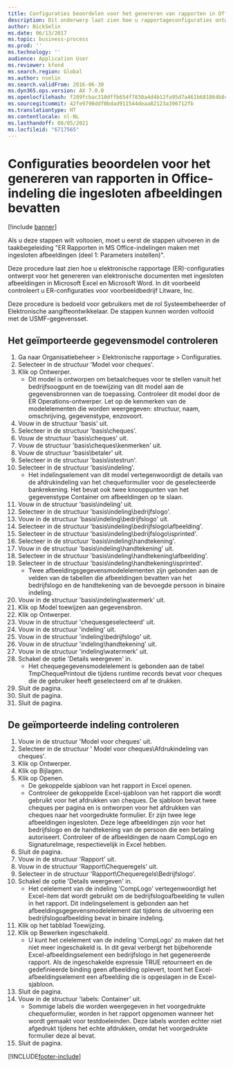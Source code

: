 ```yaml
---
title: Configuraties beoordelen voor het genereren van rapporten in Office-indeling die ingesloten afbeeldingen bevatten
description: Dit onderwerp laat zien hoe u rapportageconfiguraties ontwerpt voor het genereren van elektronische documenten met ingesloten afbeeldingen. (Deel 1 - Parameters instellen).
author: NickSelin
ms.date: 06/13/2017
ms.topic: business-process
ms.prod: ''
ms.technology: ''
audience: Application User
ms.reviewer: kfend
ms.search.region: Global
ms.author: nselin
ms.search.validFrom: 2016-06-30
ms.dyn365.ops.version: AX 7.0.0
ms.openlocfilehash: f209fcbac310dffb654f7830a4d4b12fa95d7a461b681864b8c9b547f4a4986c
ms.sourcegitcommit: 42fe9790ddf0bdad911544deaa82123a396712fb
ms.translationtype: HT
ms.contentlocale: nl-NL
ms.lasthandoff: 08/05/2021
ms.locfileid: "6717565"
---
```

# <a name="review-configurations-to-generate-reports-in-office-format-that-have-embedded-images"></a>Configuraties beoordelen voor het genereren van rapporten in Office-indeling die ingesloten afbeeldingen bevatten

[!include [banner](../../includes/banner.md)]

Als u deze stappen wilt voltooien, moet u eerst de stappen uitvoeren in de taakbegeleiding "ER Rapporten in MS Office-indelingen maken met ingesloten afbeeldingen (deel 1: Parameters instellen)".

Deze procedure laat zien hoe u elektronische rapportage (ER)-configuraties ontwerpt voor het genereren van elektronische documenten met ingesloten afbeeldingen in Microsoft Excel en Microsoft Word. In dit voorbeeld controleert u ER-configuraties voor voorbeeldbedrijf Litware, Inc. 

Deze procedure is bedoeld voor gebruikers met de rol Systeembeheerder of Elektronische aangifteontwikkelaar. De stappen kunnen worden voltooid met de USMF-gegevensset.


## <a name="review-the-imported-data-model"></a>Het geïmporteerde gegevensmodel controleren
1. Ga naar Organisatiebeheer > Elektronische rapportage > Configuraties.
2. Selecteer in de structuur 'Model voor cheques'.
3. Klik op Ontwerper.
    * Dit model is ontworpen om betaalcheques voor te stellen vanuit het bedrijfsoogpunt en de toewijzing van dit model aan de gegevensbronnen van de toepassing. Controleer dit model door de ER Operations-ontwerper. Let op de kenmerken van de modelelementen die worden weergegeven: structuur, naam, omschrijving, gegevenstype, enzovoort.   
4. Vouw in de structuur 'basis' uit.
5. Selecteer in de structuur 'basis\cheques'.
6. Vouw de structuur 'basis\cheques' uit.
7. Vouw de structuur 'basis\cheques\kenmerken' uit.
8. Vouw de structuur 'basis\betaler' uit.
9. Selecteer in de structuur 'basis\istestrun'.
10. Selecteer in de structuur 'basis\indeling'.
    * Het indelingselement van dit model vertegenwoordigt de details van de afdrukindeling van het chequeformulier voor de geselecteerde bankrekening. Het bevat ook twee knooppunten van het gegevenstype Container om afbeeldingen op te slaan.   
11. Vouw in de structuur 'basis\indeling' uit.
12. Selecteer in de structuur 'basis\indeling\bedrijfslogo'.
13. Vouw in de structuur 'basis\indeling\bedrijfslogo' uit.
14. Selecteer in de structuur 'basis\indeling\bedrijfslogo\afbeelding'.
15. Selecteer in de structuur 'basis\indeling\bedrijfslogo\isprinted'.
16. Selecteer in de structuur 'basis\indeling\handtekening'.
17. Vouw in de structuur 'basis\indeling\handtekening' uit.
18. Selecteer in de structuur 'basis\indeling\handtekening\afbeelding'.
19. Selecteer in de structuur 'basis\indeling\handtekening\isprinted'.
    * Twee afbeeldingsgegevensmodelelementen zijn gebonden aan de velden van de tabellen die afbeeldingen bevatten van het bedrijfslogo en de handtekening van de bevoegde persoon in binaire indeling.  
20. Vouw in de structuur 'basis\indeling\watermerk' uit.
21. Klik op Model toewijzen aan gegevensbron.
22. Klik op Ontwerper.
23. Vouw in de structuur 'chequesgeselecteerd' uit.
24. Vouw in de structuur 'indeling' uit.
25. Vouw in de structuur 'indeling\bedrijfslogo' uit.
26. Vouw in de structuur 'indeling\handtekening' uit.
27. Vouw in de structuur 'indeling\watermerk' uit.
28. Schakel de optie 'Details weergeven' in.
    * Het chequegegevensmodelelement is gebonden aan de tabel TmpChequePrintout die tijdens runtime records bevat voor cheques die de gebruiker heeft geselecteerd om af te drukken.   
29. Sluit de pagina.
30. Sluit de pagina.
31. Sluit de pagina.

## <a name="review-the-imported-format"></a>De geïmporteerde indeling controleren
1. Vouw in de structuur 'Model voor cheques' uit.
2. Selecteer in de structuur ' Model voor cheques\Afdrukindeling van cheques'.
3. Klik op Ontwerper.
4. Klik op Bijlagen.
5. Klik op Openen.
    * De gekoppelde sjabloon van het rapport in Excel openen.  
    * Controleer de gekoppelde Excel-sjabloon van het rapport die wordt gebruikt voor het afdrukken van cheques. De sjabloon bevat twee cheques per pagina en is ontworpen voor het afdrukken van cheques naar het voorgedrukte formulier. Er zijn twee lege afbeeldingen ingesloten. Deze lege afbeeldingen zijn voor het bedrijfslogo en de handtekening van de persoon die een betaling autoriseert. Controleer of de afbeeldingen de naam CompLogo en SignatureImage, respectievelijk in Excel hebben.   
6. Sluit de pagina.
7. Vouw in de structuur 'Rapport' uit.
8. Vouw in de structuur 'Rapport\Chequeregels' uit.
9. Selecteer in de structuur 'Rapport\Chequeregels\Bedrijfslogo'.
10. Schakel de optie 'Details weergeven' in.
    * Het celelement van de indeling 'CompLogo' vertegenwoordigt het Excel-item dat wordt gebruikt om de bedrijfslogoafbeelding te vullen in het rapport. Dit indelingselement is gebonden aan het afbeeldingsgegevensmodelelement dat tijdens de uitvoering een bedrijfslogoafbeelding bevat in binaire indeling.   
11. Klik op het tabblad Toewijzing.
12. Klik op Bewerken ingeschakeld.
    * U kunt het celelement van de indeling 'CompLogo' zo maken dat het niet meer ingeschakeld is. In dit geval verbergt het bijbehorende Excel-afbeeldingselement een bedrijfslogo in het gegenereerde rapport. Als de ingeschakelde expressie TRUE retourneert en de gedefinieerde binding geen afbeelding oplevert, toont het Excel-afbeeldingselement een afbeelding die is opgeslagen in de Excel-sjabloon.   
13. Sluit de pagina.
14. Vouw in de structuur 'labels: Container' uit.
    * Sommige labels die worden weergegeven in het voorgedrukte chequeformulier, worden in het rapport opgenomen wanneer het wordt gemaakt voor testdoeleinden. Deze labels worden echter niet afgedrukt tijdens het echte afdrukken, omdat het voorgedrukte formulier deze al bevat.  
15. Sluit de pagina.



[!INCLUDE[footer-include](../../../../includes/footer-banner.md)]